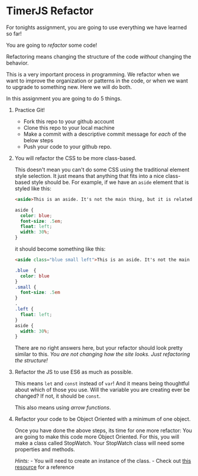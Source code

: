 # TimerJS Refactor

For tonights assignment, you are going to use everything we have learned so far! 

You are going to *refactor* some code! 

Refactoring means changing the structure of the code *without* changing the behavior. 

This is a very important process in programming. We refactor when we want to improve the organization or patterns in the code, or when we want to upgrade to something new. Here we will do both. 

In this assignment you are going to do 5 things.

1. Practice Git! 
	* Fork this repo to your github account
	* Clone this repo to your local machine
	* Make a commit with a descriptive commit message for *each* of the below steps
	* Push your code to your github repo.

1. You will refactor the CSS to be more class-based. 

	This doesn't mean you can't do some CSS using the traditional element style selection. It just means that anything that fits into a nice class-based style should be. For example, if we have an `aside` element that is styled like this: 

	```html
	<aside>This is an aside. It's not the main thing, but it is related.</aside>
	```
	```css
	aside {
	  color: blue;
	  font-size: .5em;
	  float: left;
	  width: 30%;
	}
	```

	it should become something like this:
	```html
	<aside class="blue small left">This is an aside. It's not the main thing, but it is related.</aside>
	```

	```css
	.blue  {
	  color: blue
	}
	.small {
	  font-size: .5em
	}
	.
	.left {
	  float: left;
	}
	aside {
	  width: 30%;
	}
	```

	There are no right answers here, but your refactor should look pretty similar to this. *You are not changing how the site looks. Just refactoring the structure!*

1. Refactor the JS to use ES6 as much as possible. 
	
	This means `let` and `const` instead of `var`! And it means being thoughtful about which of those you use. Will the variable you are creating ever be changed? If not, it should be `const`.  

	This also means using *arrow functions*.

1. Refactor your code to be Object Oriented with a minimum of one object. 

	Once you have done the above steps, its time for one more refactor: You are going to make this code more Object Oriented. For this, you will make a class called StopWatch. Your StopWatch class will need some properties and methods. 

	*Hints:* 
		- You will need to create an instance of the class. 
		- Check out [this resource](https://hackernoon.com/the-little-guide-for-poo-in-js-3cfff83ad095) for a reference
